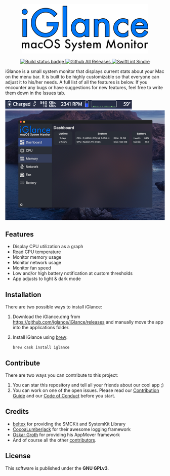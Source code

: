 <p align="center"><img width="400" src="icons/iGlance_logo_black.png" alt="iGlance logo"/></p>

<p align="center">
   <a href="https://github.com/iglance/iGlance/actions?query=workflow%3ABuild">
      <img src="https://github.com/iglance/iGlance/workflows/Build/badge.svg" alt="Build status badge"/>
   </a>
   <a href="https://github.com/iglance/iGlance/releases">
      <img src="https://img.shields.io/github/downloads/iglance/iGlance/latest/total.svg?colorB=orange" alt="Github All Releases"/>
   </a>
   <a href="https://github.com/sindresorhus/swiftlint-sindre">
      <img src="https://img.shields.io/badge/SwiftLint-Sindre-hotpink.svg" alt="SwiftLint Sindre"/>
   </a>
</p>

iGlance is a small system monitor that displays current stats about your Mac on the menu bar. It is built to be highly customizable so that everyone can adjust it to his/her needs. A full list of all the features is below. If you encounter any bugs or have suggestions for new features, feel free to write them down in the Issues tab.

<img src="readme_images/Menubar_Preview.png" title="Menubar Preview" alt="Menubar Preview" width="400"/>
<img src="readme_images/iGlance_Preview.png" title="iGlance Preview" alt="iGlance Preview"/>

## Features

- Display CPU utilization as a graph
- Read CPU temperature
- Monitor memory usage
- Monitor network usage
- Monitor fan speed
- Low and/or high battery notification at custom thresholds
- App adjusts to light & dark mode

## Installation

There are two possible ways to install iGlance:

1. Download the iGlance.dmg from https://github.com/iglance/iGlance/releases and manually move the app into the applications folder.
2. Install iGlance using [brew](https://brew.sh):

   `brew cask install iglance`

## Contribute

There are two ways you can contribute to this project:

1. You can star this repository and tell all your friends about our cool app ;)
2. You can work on one of the open issues. Please read our [Contribution Guide](https://github.com/iglance/iGlance/blob/master/.github/CONTRIBUTING.md) and our [Code of Conduct](https://github.com/iglance/iGlance/blob/master/.github/CODE_OF_CONDUCT.md) before you start.

## Credits

- <a href="https://github.com/beltex">beltex</a> for providing the SMCKit and SystemKit Library
- <a href="https://github.com/CocoaLumberjack/CocoaLumberjack">CocoaLumberjack</a> for their awesome logging framework
- <a href="https://github.com/OskarGroth">Oskar Groth</a> for providing his AppMover framework
- And of course all the other <a href="https://github.com/iglance/iGlance/graphs/contributors">contributors</a>.

## License

This software is published under the <b>GNU GPLv3</b>.
